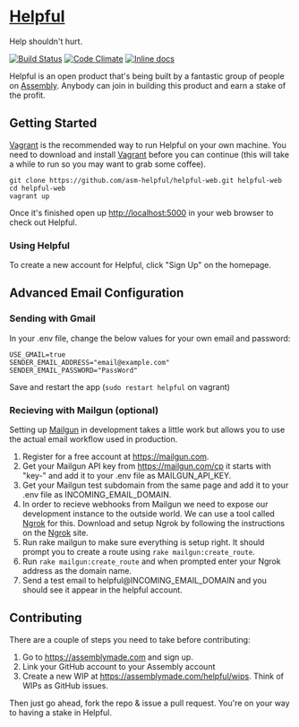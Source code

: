 # [Helpful](http://helpful.io)
Help shouldn't hurt.

[![Build Status](https://travis-ci.org/asm-helpful/helpful-web.png?branch=master)](https://travis-ci.org/asm-helpful/helpful-web)
[![Code Climate](https://codeclimate.com/github/support-foo/web.png)](https://codeclimate.com/github/support-foo/web)
[![Inline docs](http://inch-pages.github.io/github/asm-helpful/helpful-web.png)](http://inch-pages.github.io/github/asm-helpful/helpful-web)

Helpful is an open product that's being built by a fantastic group of people on [Assembly](https://assemblymade.com/helpful). Anybody can join in building this product and earn a stake of the profit.


## Getting Started

[Vagrant](http://vagrantup.com) is the recommended way to run Helpful on your own machine. You need to download and install [Vagrant](http://vagrantup.com/downloads) before you can continue (this will take a while to run so you may want to grab some coffee).

    git clone https://github.com/asm-helpful/helpful-web.git helpful-web
    cd helpful-web
    vagrant up

Once it's finished open up [http://localhost:5000](http://localhost:5000) in your web browser to check out Helpful.


### Using Helpful

To create a new account for Helpful, click "Sign Up" on the homepage.


## Advanced Email Configuration

### Sending with Gmail

In your .env file, change the below values for your own email and
password:

    USE_GMAIL=true
    SENDER_EMAIL_ADDRESS="email@example.com"
    SENDER_EMAIL_PASSWORD="PassWord"

Save and restart the app (`sudo restart helpful` on vagrant)


### Recieving with Mailgun (optional)

Setting up [Mailgun](http://mailgun.com) in development takes a little work but allows you to use the
actual email workflow used in production.

1. Register for a free account at https://mailgun.com.
2. Get your Mailgun API key from https://mailgun.com/cp it starts with "key-"
and add it to your .env file as MAILGUN_API_KEY.
4. Get your Mailgun test subdomain from the same page and add it to your .env
file as INCOMING_EMAIL_DOMAIN.
5. In order to recieve webhooks from Mailgun we need to expose our development
instance to the outside world. We can use a tool called
[Ngrok](http://ngrok.com) for this. Download and setup Ngrok by following the
instructions on the [Ngrok](http://ngrok.com) site.
6. Run rake mailgun to make sure everything is setup right. It should prompt you
to create a route using `rake mailgun:create_route`.
7. Run `rake mailgun:create_route` and when prompted enter your Ngrok address
as the domain name.
8. Send a test email to helpful@INCOMING_EMAIL_DOMAIN and you should see it
appear in the helpful account.


## Contributing

There are a couple of steps you need to take before contributing:

1. Go to https://assemblymade.com and sign up.
2. Link your GitHub account to your Assembly account
3. Create a new WIP at https://assemblymade.com/helpful/wips. Think of WIPs as GitHub issues.

Then just go ahead, fork the repo & issue a pull request. You're on your way to having a stake in Helpful.
